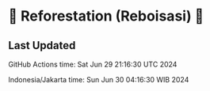 
# 🌳 Reforestation (Reboisasi) 🌲

## Last Updated

GitHub Actions time: Sat Jun 29 21:16:30 UTC 2024

Indonesia/Jakarta time: Sun Jun 30 04:16:30 WIB 2024
